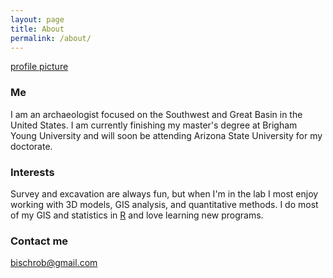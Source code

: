```yaml
---
layout: page
title: About
permalink: /about/
---
```


[profile picture](https://avatars1.githubusercontent.com/u/21052185?s=400&u=ef179cb4735d8f0c41a3cf14bffb8a1ee4c3b190&v=4)

### Me
I am an archaeologist focused on the Southwest and Great Basin in the United States. I am currently finishing my master's degree at Brigham Young University and will soon be attending Arizona State University for my doctorate.

### Interests
Survey and excavation are always fun, but when I'm in the lab I most enjoy working with 3D models, GIS analysis, and quantitative methods. I do most of my GIS and statistics in [R](https://www.r-project.org/) and love learning new programs.

### Contact me

[bischrob@gmail.com](mailto:bischrob@gmail.com)
